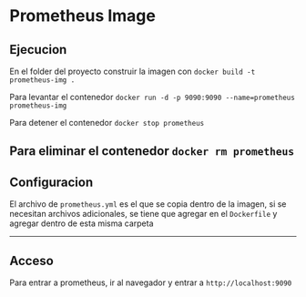 # Prometheus Image

## Ejecucion
En el folder del proyecto construir la imagen con `docker build -t prometheus-img .`

Para levantar el contenedor `docker run -d -p 9090:9090 --name=prometheus prometheus-img`

Para detener el contenedor `docker stop prometheus`

Para eliminar el contenedor `docker rm prometheus`
---
## Configuracion

El archivo de `prometheus.yml` es el que se copia dentro de la imagen, si se necesitan archivos
adicionales, se tiene que agregar en el `Dockerfile` y agregar dentro de esta misma carpeta

---
## Acceso

Para entrar a prometheus, ir al navegador y entrar a `http://localhost:9090`

